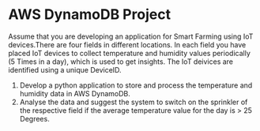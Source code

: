 # AWS DynamoDB Project

Assume that you are developing an application for Smart Farming using IoT devices.There are four fields in different locations. In each field you have placed IoT devices to collect temperature and humidity values periodically (5 Times in a day), which is used to get insights. The IoT deivices are identified using a unique DeviceID.
<br>
1. Develop a python application to store and process the temperature and humidity data in AWS DynamoDB.<br>
2. Analyse the data and suggest the system to switch on the sprinkler of the respective field if the average temperature value for the day is &gt; 25 Degrees.
